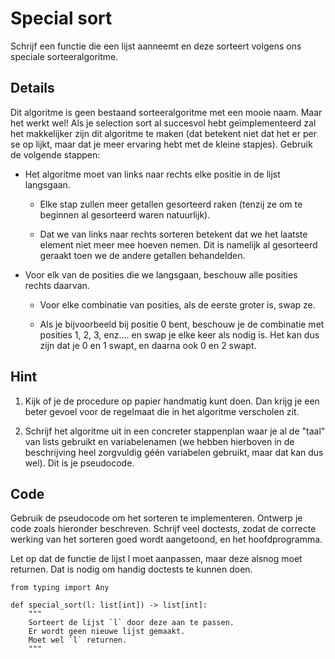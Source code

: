 # Special sort

Schrijf een functie die een lijst aanneemt en deze sorteert volgens ons speciale sorteeralgoritme.

## Details

Dit algoritme is geen bestaand sorteeralgoritme met een mooie naam. Maar het werkt wel! Als je selection sort al succesvol hebt geïmplementeerd zal het makkelijker zijn dit algoritme te maken (dat betekent niet dat het er per se op lijkt, maar dat je meer ervaring hebt met de kleine stapjes). Gebruik de volgende stappen:

- Het algoritme moet van links naar rechts elke positie in de lijst langsgaan.

    - Elke stap zullen meer getallen gesorteerd raken (tenzij ze om te beginnen al gesorteerd waren natuurlijk).
    
    - Dat we van links naar rechts sorteren betekent dat we het laatste element niet meer mee hoeven nemen. Dit is namelijk al gesorteerd geraakt toen we de andere getallen behandelden.
    
- Voor elk van de posities die we langsgaan, beschouw alle posities rechts daarvan.

    - Voor elke combinatie van posities, als de eerste groter is, swap ze.
    
    - Als je bijvoorbeeld bij positie 0 bent, beschouw je de combinatie met posities 1, 2, 3, enz.... en swap je elke keer als nodig is. Het kan dus zijn dat je 0 en 1 swapt, en daarna ook 0 en 2 swapt.

## Hint

1. Kijk of je de procedure op papier handmatig kunt doen. Dan krijg je een beter gevoel voor de regelmaat die in het algoritme verscholen zit.

2. Schrijf het algoritme uit in een concreter stappenplan waar je al de "taal" van lists gebruikt en variabelenamen (we hebben hierboven in de beschrijving heel zorgvuldig géén variabelen gebruikt, maar dat kan dus wel). Dit is je pseudocode.

## Code

Gebruik de pseudocode om het sorteren te implementeren. Ontwerp je code zoals hieronder beschreven. Schrijf veel doctests, zodat de correcte werking van het sorteren goed wordt aangetoond, en het hoofdprogramma.

Let op dat de functie de lijst l moet aanpassen, maar deze alsnog moet returnen. Dat is nodig om handig doctests te kunnen doen.

    from typing import Any
    
    def special_sort(l: list[int]) -> list[int]:
        """
        Sorteert de lijst `l` door deze aan te passen.
        Er wordt geen nieuwe lijst gemaakt.
        Moet wel `l` returnen.
        """
